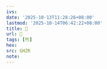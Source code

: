 ```yaml
---
ivs:
date: '2025-10-13T11:28:26+08:00'
lastmod: '2025-10-14T06:42:22+08:00'
title: 󰝅
url: 󰝅
tags: [枍]
hex: 
src: GHZR
note:
---
```

